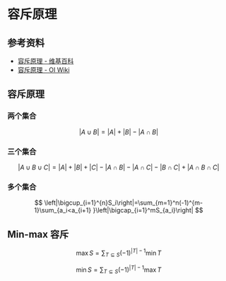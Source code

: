 # 容斥原理

## 参考资料

- [容斥原理 - 维基百科](https://zh.wikipedia.org/zh-cn/排容原理)
- [容斥原理 - OI Wiki](https://oi-wiki.org/math/combinatorics/inclusion-exclusion-principle/)

## 容斥原理

### 两个集合

$$
|A\cup B|=|A|+|B|-|A\cap B|
$$

### 三个集合

$$
|A\cup B\cup C|=|A|+|B|+|C|-|A\cap B|-|A\cap C|-|B\cap C|+|A\cap B\cap C|
$$

### 多个集合

$$
\left|\bigcup_{i=1}^{n}S_i\right|=\sum_{m=1}^n(-1)^{m-1}\sum_{a_i<a_{i+1} }\left|\bigcap_{i=1}^mS_{a_i}\right|
$$

## Min-max 容斥

$$
\max{S}=\sum_{T\subseteq S}{(-1)^{|T|-1}\min{T}}
$$

$$
\min{S}=\sum_{T\subseteq S}{(-1)^{|T|-1}\max{T}}
$$
